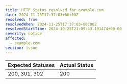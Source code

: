 ```yaml
---
title: HTTP Status resolved for example.com
date: 2024-11-25T17:37:03+00:00Z
resolved: True
resolvedWhen: 2024-11-25T17:37:03+00:00Z
resolvedStartTime: 2024-10-25T21:09:43.191474+00:00
severity: notice
affected:
  - example.com
section: issue
---
```


| Expected Statuses | Actual Status  |
|-------------------|----------------|
| 200, 301, 302 | 200 |
